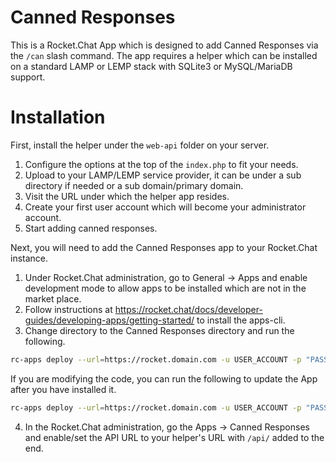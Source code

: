 # Canned Responses
This is a Rocket.Chat App which is designed to add Canned Responses via the `/can` slash command. The app requires a helper which can be installed on a standard LAMP or LEMP stack with SQLite3 or MySQL/MariaDB support.

# Installation
First, install the helper under the `web-api` folder on your server.

1. Configure the options at the top of the `index.php` to fit your needs.
2. Upload to your LAMP/LEMP service provider, it can be under a sub directory if needed or a sub domain/primary domain.
3. Visit the URL under which the helper app resides.
4. Create your first user account which will become your administrator account.
5. Start adding canned responses.

Next, you will need to add the Canned Responses app to your Rocket.Chat instance.

1. Under Rocket.Chat administration, go to General -> Apps and enable development mode to allow apps to be installed which are not in the market place.
2. Follow instructions at https://rocket.chat/docs/developer-guides/developing-apps/getting-started/ to install the apps-cli.
3. Change directory to the Canned Responses directory and run the following.

```bash
rc-apps deploy --url=https://rocket.domain.com -u USER_ACCOUNT -p "PASSWORD"
```

If you are modifying the code, you can run the following to update the App after you have installed it.

```bash
rc-apps deploy --url=https://rocket.domain.com -u USER_ACCOUNT -p "PASSWORD" --update
```

4. In the Rocket.Chat administration, go the Apps -> Canned Responses and enable/set the API URL to your helper's URL with `/api/` added to the end.